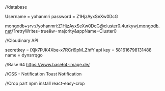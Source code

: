 //database

Username = yohanmri
password = Z1HjzAyxSeXw0DcG

mongodb+srv://yohanmri:Z1HjzAyxSeXw0DcG@cluster0.4urkywj.mongodb.net/?retryWrites=true&w=majority&appName=Cluster0

//Cloudinary API

secretkey = iXjk7PJK4Xbe-x7RCri9pM_ZhfY
api key = 581616798131488
name = dynsrrqgo

//Base 64
https://www.base64-image.de/

//CSS - Notification
Toast Notification

//Crop part
npm install react-easy-crop